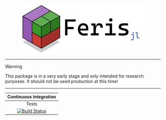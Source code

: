 <p align = "center">
    <img src = "resources/logo/logo.png" alt = "feris logo" width = "400px">
</p>

---

> [!WARNING]
> This package is in a very early stage and only intended for research purposes. It should not be used production at this time!

---

|                                                                                 **Continuous integration**                                                                                |
|:-----------------------------------------------------------------------------------------------------------------------------------------------------------------------------------------:|
| Tests                                                                                                                                                                                     |
| [![Build Status](https://github.com/schmaeke/Feris.jl/actions/workflows/CI.yml/badge.svg?branch=main)](https://github.com/schmaeke/Feris.jl/actions/workflows/CI.yml?query=branch%3Amain) |

